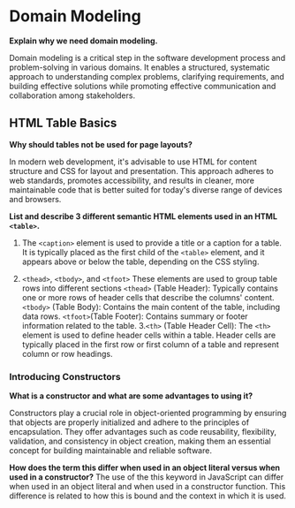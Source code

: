 # Domain Modeling

**Explain why we need domain modeling.**

Domain modeling is a critical step in the software development process and problem-solving in various domains. It enables a structured, systematic approach to understanding complex problems, clarifying requirements, and building effective solutions while promoting effective communication and collaboration among stakeholders.

## HTML Table Basics

**Why should tables not be used for page layouts?**

In modern web development, it's advisable to use HTML for content structure and CSS for layout and presentation. This approach adheres to web standards, promotes accessibility, and results in cleaner, more maintainable code that is better suited for today's diverse range of devices and browsers.

**List and describe 3 different semantic HTML elements used in an HTML `<table>`.**

1. The `<caption>` element is used to provide a title or a caption for a table. It is typically placed as the first child of the `<table>` element, and it appears above or below the table, depending on the CSS styling.

2. `<thead>`, `<tbody>`, and `<tfoot>`
These elements are used to group table rows into different sections
`<thead>` (Table Header): Typically contains one or more rows of header cells that describe the columns' content.
`<tbody>` (Table Body): Contains the main content of the table, including data rows.
`<tfoot>`(Table Footer): Contains summary or footer information related to the table.
3.`<th>` (Table Header Cell):
 The `<th>` element is used to define header cells within a table. Header cells are typically placed in the first row or first column of a table and represent column or row headings.


### Introducing Constructors

**What is a constructor and what are some advantages to using it?**

 Constructors play a crucial role in object-oriented programming by ensuring that objects are properly initialized and adhere to the principles of encapsulation. They offer advantages such as code reusability, flexibility, validation, and consistency in object creation, making them an essential concept for building maintainable and reliable software.

**How does the term this differ when used in an object literal versus when used in a constructor?**
The use of the this keyword in JavaScript can differ when used in an object literal and when used in a constructor function. This difference is related to how this is bound and the context in which it is used.